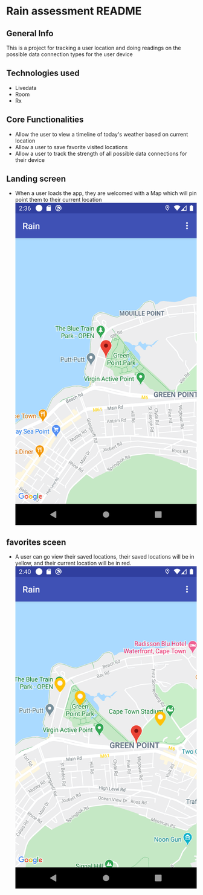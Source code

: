 # Rain assessment README

## General Info
This is a project for tracking a user location and doing readings on the possible data connection types for the user device

## Technologies used
* Livedata
* Room
* Rx

## Core Functionalities
* Allow the user to view a timeline of today's weather based on current location
* Allow a user to save favorite visited locations
* Allow a user to track the strength of all possible data connections for their device

## Landing screen
* When a user loads the app, they are welcomed with a Map which will pin point them to their current location
![alt text](https://github.com/rogernkosi/Rain/blob/master/Screenshot_1603974977.png)

## favorites sceen
* A user can go view their saved locations, their saved locations will be in yellow, and their current location will be in red.
![alt text](https://github.com/rogernkosi/Rain/blob/master/Screenshot_1603975192.png)
